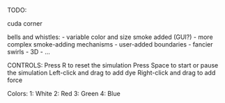 TODO:

cuda corner

bells and whistles:
    - variable color and size smoke added (GUI?)
    - more complex smoke-adding mechanisms
    - user-added boundaries
    - fancier swirls
    - 3D
    - ...

CONTROLS:
Press R to reset the simulation
Press Space to start or pause the simulation
Left-click and drag to add dye
Right-click and drag to add force

Colors:
    1: White
    2: Red
    3: Green
    4: Blue
